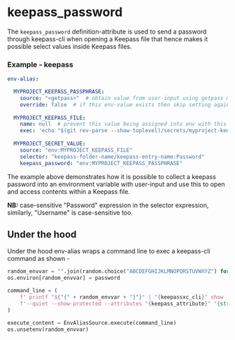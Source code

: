 # keepass_password

The `keepass_password` definition-attribute is used to send a password through keepass-cli when opening a Keepass
file that hence makes it possible select values inside Keepass files. 


### Example - keepass

```yaml
env-alias:

  MYPROJECT_KEEPASS_PASSPHRASE:
    source: "<getpass>"  # obtain value from user-input using getpass method
    override: false  # if this env-value exists then skip setting again
    
  MYPROJECT_KEEPASS_FILE:
    name: null  # prevent this value being assigned into env with this name
    exec: 'echo "$(git rev-parse --show-toplevel)/secrets/myproject-keepass.kdbx"'
    
  MYPROJECT_SECRET_VALUE:
    source: "env:MYPROJECT_KEEPASS_FILE"
    selector: "keepass-folder-name/keepass-entry-name:Password"
    keepass_password: "env:MYPROJECT_KEEPASS_PASSPHRASE"
```

The example above demonstrates how it is possible to collect a keepass password into an environment variable
with user-input and use this to open and access contents within a Keepass file.

**NB:** case-sensitive "Password" expression in the selector expression, similarly, "Username" is case-sensitive too.


## Under the hood
Under the hood env-alias wraps a command line to exec a keepass-cli command as shown -

```python
random_envvar = "".join(random.choice("ABCDEFGHIJKLMNOPQRSTUVWXYZ") for i in range(16))
os.environ[random_envvar] = password

command_line = (
    f' printf "${"{" + random_envvar + "}"}" | "{keepassxc_cli}" show '
    f'--quiet --show-protected --attributes "{keepass_attribute}" "{str(filename)}" "{keepass_path}"'
)

execute_content = EnvAliasSource.execute(command_line)
os.unsetenv(random_envvar)
```
